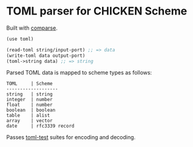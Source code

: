 # TOML parser for CHICKEN Scheme

Built with [comparse](http://wiki.call-cc.org/eggref/4/comparse).

```scheme
(use toml)

(read-toml string/input-port) ;; => data
(write-toml data output-port)
(toml->string data) ;; => string
```

Parsed TOML data is mapped to scheme types as follows:

```
TOML     | Scheme
-------------------
string   | string
integer  | number
float    | number
boolean  | boolean
table    | alist
array    | vector
date     | rfc3339 record
```

Passes [toml-test](https://github.com/BurntSushi/toml-test) suites for
encoding and decoding.
